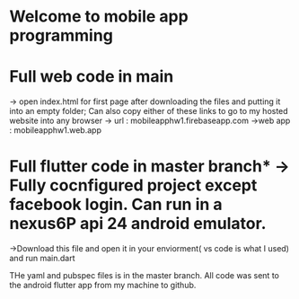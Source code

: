 # Welcome to mobile app programming

# Full web code in main
  -> open index.html for first page after downloading the files and putting it into an empty folder;
  Can also copy either of these links to go to my hosted website into any browser
  -> url : mobileapphw1.firebaseapp.com
  ->web app : mobileapphw1.web.app
  

# Full flutter code in master branch* -> Fully cocnfigured project except facebook login. Can run in a nexus6P api 24 android emulator.
  ->Download this file and open it in your enviorment( vs code is what I used) and run main.dart
  
  THe yaml and pubspec files is in the master branch. All code was sent to the android flutter app from my machine to github.
  
 
